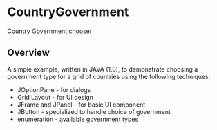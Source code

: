 # CountryGovernment
Country Government chooser
## Overview
A simple example, written in JAVA (1.8), to demonstrate choosing a government type for a grid of countries using the following techniques:
* JOptionPane - for dialogs
* Grid Layout - for UI design
* JFrame and JPanel - for basic UI component
* JButton - specialized to handle choice of government
* enumeration - available government types
